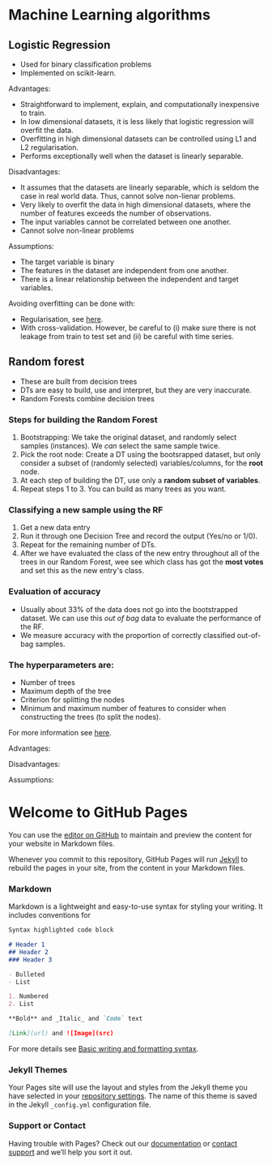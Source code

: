# Machine Learning algorithms

## Logistic Regression
- Used for binary classification problems
- Implemented on scikit-learn.

Advantages: 
- Straightforward to implement, explain, and computationally inexpensive to train.
- In low dimensional datasets, it is less likely that logistic regression will overfit the data.
- Overfitting in high dimensional datasets can be controlled using L1 and L2 regularisation.
- Performs exceptionally well when the dataset is linearly separable.

Disadvantages: 
- It assumes that the datasets are linearly separable, which is seldom the case in real world data. Thus, cannot solve non-lienar problems.
- Very likely to overfit the data in high dimensional datasets, where the number of features exceeds the number of observations.
- The input variables cannot be correlated between one another. 
- Cannot solve non-linear problems


Assumptions:
- The target variable is binary 
- The features in the dataset are independent from one another.
- There is a linear relationship between the independent and target variables. 

Avoiding overfitting can be done with:
- Regularisation, see [here](https://scikit-learn.org/stable/modules/linear_model.html#logistic-regression).
- With cross-validation. However, be careful to (i) make sure there is not leakage from train to test set and (ii) be careful with time series.

## Random forest
- These are built from decision trees
- DTs are easy to build, use and interpret, but they are very inaccurate.
- Random Forests combine decision trees

### Steps for building the Random Forest
1. Bootstrapping: We take the original dataset, and randomly select samples (instances). We _can_ select the same sample twice.
2. Pick the root node: Create a DT using the bootsrapped dataset, but only consider a subset of (randomly selected) variables/columns, for the **root** node. 
3. At each step of building the DT, use only a **random subset of variables**.
4. Repeat steps 1 to 3. You can build as many trees as you want. 

### Classifying a new sample using the RF
1. Get a new data entry
2. Run it through one Decision Tree and record the output (Yes/no or 1/0). 
3. Repeat for the remaining number of DTs.
4. After we have evaluated the class of the new entry throughout all of the trees in our Random Forest, wee see which class has got the **most votes** and set this as the new entry's class. 

### Evaluation of accuracy

- Usually about 33% of the data does not go into the bootstrapped dataset. We can use this _out of bag_ data to evaluate the performance of the RF.
- We measure accuracy with the proportion of correctly classified out-of-bag samples.



### The hyperparameters are: 
- Number of trees
- Maximum depth of the tree
- Criterion for splitting the nodes
- Minimum and maximum number of features to consider when constructing the trees (to split the nodes). 

For more information see [here](https://scikit-learn.org/stable/modules/generated/sklearn.ensemble.RandomForestClassifier.html).

Advantages: 

Disadvantages: 

Assumptions:

# Welcome to GitHub Pages

You can use the [editor on GitHub](https://github.com/ii616/ioanniskaratsivoulis.github.io/edit/gh-pages/index.md) to maintain and preview the content for your website in Markdown files.

Whenever you commit to this repository, GitHub Pages will run [Jekyll](https://jekyllrb.com/) to rebuild the pages in your site, from the content in your Markdown files.

### Markdown

Markdown is a lightweight and easy-to-use syntax for styling your writing. It includes conventions for

```markdown
Syntax highlighted code block

# Header 1
## Header 2
### Header 3

- Bulleted
- List

1. Numbered
2. List

**Bold** and _Italic_ and `Code` text

[Link](url) and ![Image](src)
```

For more details see [Basic writing and formatting syntax](https://docs.github.com/en/github/writing-on-github/getting-started-with-writing-and-formatting-on-github/basic-writing-and-formatting-syntax).

### Jekyll Themes

Your Pages site will use the layout and styles from the Jekyll theme you have selected in your [repository settings](https://github.com/ii616/ioanniskaratsivoulis.github.io/settings/pages). The name of this theme is saved in the Jekyll `_config.yml` configuration file.

### Support or Contact

Having trouble with Pages? Check out our [documentation](https://docs.github.com/categories/github-pages-basics/) or [contact support](https://support.github.com/contact) and we’ll help you sort it out.
